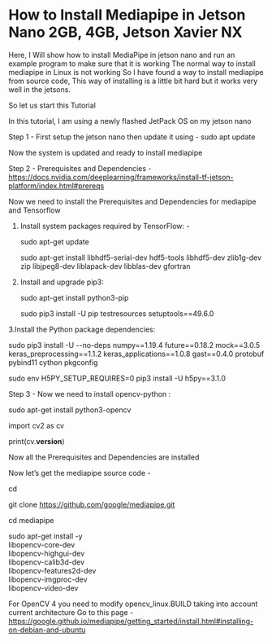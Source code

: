# How to Install Mediapipe in Jetson Nano 2GB, 4GB, Jetson Xavier NX


Here, I Will show how to install MediaPipe in jetson nano and run an example program to make sure that it is working
The normal way to install mediapipe in Linux is not working 
So I have found a way to install mediapipe from source code, This way of installing is a little bit hard but it works very well in the jetsons.

So let us start this Tutorial 


In this tutorial, I am using a newly flashed JetPack OS on my jetson nano 

Step 1 - First setup the jetson nano then update it using - sudo apt update

Now the system is updated and ready to install mediapipe

Step 2 -  Prerequisites and Dependencies - https://docs.nvidia.com/deeplearning/frameworks/install-tf-jetson-platform/index.html#prereqs

Now we need to install the Prerequisites and Dependencies for mediapipe and Tensorflow

1. Install system packages required by TensorFlow: - 

   sudo apt-get update

   sudo apt-get install libhdf5-serial-dev hdf5-tools libhdf5-dev zlib1g-dev zip libjpeg8-dev liblapack-dev libblas-dev gfortran

2. Install and upgrade pip3:

   sudo apt-get install python3-pip

   sudo pip3 install -U pip testresources setuptools==49.6.0

3.Install the Python package dependencies:

   sudo pip3 install -U --no-deps numpy==1.19.4 future==0.18.2 mock==3.0.5 keras_preprocessing==1.1.2 keras_applications==1.0.8 gast==0.4.0 protobuf pybind11 cython pkgconfig

   sudo env H5PY_SETUP_REQUIRES=0 pip3 install -U h5py==3.1.0

Step 3 - Now we need to install opencv-python :

   sudo apt-get install python3-opencv 
   
   import cv2 as cv
   
   print(cv.__version__)

Now all the Prerequisites and Dependencies are installed 

Now let’s get the mediapipe source code - 

   cd

   git clone https://github.com/google/mediapipe.git

   cd mediapipe


sudo apt-get install -y \
    libopencv-core-dev \
    libopencv-highgui-dev \
    libopencv-calib3d-dev \
    libopencv-features2d-dev \
    libopencv-imgproc-dev \
    libopencv-video-dev

For OpenCV 4 you need to modify opencv_linux.BUILD taking into account current architecture
Go to this page - https://google.github.io/mediapipe/getting_started/install.html#installing-on-debian-and-ubuntu

